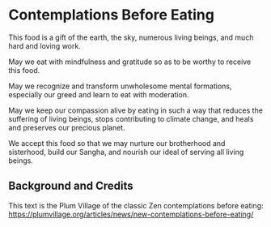 # Contemplations Before Eating

This food is a gift of the earth, the sky, numerous living beings, and much hard and loving work.

May we eat with mindfulness and gratitude so as to be worthy to receive this food.

May we recognize and transform unwholesome mental formations, especially our greed and learn to eat with moderation.

May we keep our compassion alive by eating in such a way that reduces the suffering of living beings, stops contributing to climate change, and heals and preserves our precious planet.

We accept this food so that we may nurture our brotherhood and sisterhood, build our Sangha, and nourish our ideal of serving all living beings.

## Background and Credits

This text is the Plum Village of the classic Zen contemplations before eating: https://plumvillage.org/articles/news/new-contemplations-before-eating/
